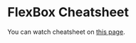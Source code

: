 # FlexBox Cheatsheet
You can watch cheatsheet on [this page](http://vudav.github.io/flexbox-cheatsheet/).